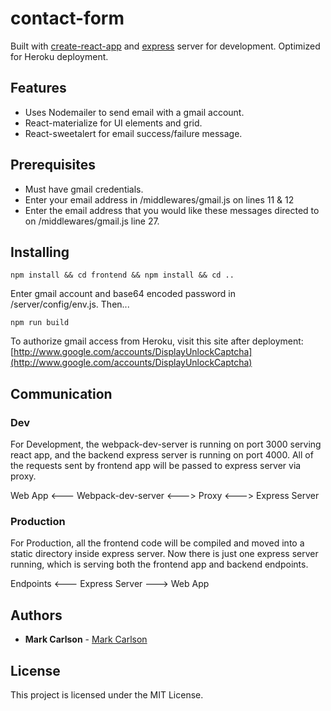 # contact-form

Built with [create-react-app](https://github.com/facebookincubator/create-react-app) and [express](https://expressjs.com/) server for development.  Optimized for Heroku deployment.

## Features

- Uses Nodemailer to send email with a gmail account.
- React-materialize for UI elements and grid.
- React-sweetalert for email success/failure message.

## Prerequisites

- Must have gmail credentials.
- Enter your email address in /middlewares/gmail.js on lines 11 & 12
- Enter the email address that you would like these messages directed to on /middlewares/gmail.js line 27.

## Installing

```
npm install && cd frontend && npm install && cd ..
```

Enter gmail account and base64 encoded password in /server/config/env.js. Then...

```
npm run build
```

To authorize gmail access from Heroku, visit this site after deployment:  [http://www.google.com/accounts/DisplayUnlockCaptcha](http://www.google.com/accounts/DisplayUnlockCaptcha)

## Communication

### Dev
For Development, the webpack-dev-server is running on port 3000 serving react app, and the backend express server is running on port 4000. All of the requests sent by frontend app will be passed to express server via proxy.

Web App <--- Webpack-dev-server <---> Proxy <---> Express Server

### Production
For Production, all the frontend code will be compiled and moved into a static directory inside express server. Now there is just one express server running, which is serving both the frontend app and backend endpoints.

Endpoints <--- Express Server ---> Web App

## Authors

* **Mark Carlson**  - [Mark Carlson](https://mc.dev)

## License

This project is licensed under the MIT License.